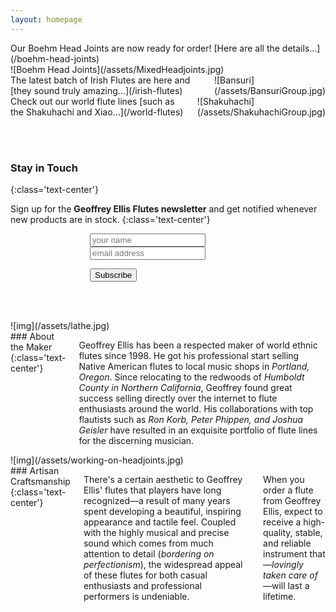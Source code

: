 ```yaml
---
layout: homepage
---
```


<div class="blue-tag" markdown="1">
Our Boehm Head Joints are now ready for order! [Here are all the details…](/boehm-head-joints)
</div>
<div class="no-para-margin image-bottom-bordered" markdown="1">
![Boehm Head Joints](/assets/MixedHeadjoints.jpg)
</div>

<div class="row no-para-margin image-bottom-bordered">
  <div class="columns medium-6 no-padding" markdown="1">
<div class="blue-tag on-left" markdown="1">
The latest batch of Irish Flutes are here and [they sound truly amazing…](/irish-flutes)
</div>
![Bansuri](/assets/BansuriGroup.jpg)
  </div>
  <div class="columns medium-6 no-padding" markdown="1">
<div class="blue-tag" markdown="1">
Check out our world flute lines [such as the Shakuhachi and Xiao…](/world-flutes)
</div>
![Shakuhachi](/assets/ShakuhachiGroup.jpg)
  </div>
</div>

<br/><br/>

### Stay in Touch
{:class='text-center'}

Sign up for the <strong>Geoffrey Ellis Flutes newsletter</strong> and get notified whenever new products are in stock.
{:class='text-center'}

<form style="max-width:250px;margin: 0 auto">
  <input type="text" placeholder="your name" />
  <input type="email" placeholder="email address" />

  <p class="text-center"><input type="submit" class="button" value="Subscribe" /></p>
</form>

<br/><br/>

<div class="blue row"><div class="right-col-background"></div>
  <div class="columns medium-6 no-padding no-para-margin pull-right" markdown="1">
![img](/assets/lathe.jpg)
  </div>
  <div class="columns medium-6 top-padding max-text with-left-space" markdown="1">
### About the Maker
{:class='text-center'}

Geoffrey Ellis has been a respected maker of world ethnic flutes since 1998. He got his professional start selling Native American flutes to local music shops in _Portland, Oregon_. Since relocating to the redwoods of _Humboldt County in Northern California_, Geoffrey found great success selling directly over the internet to flute enthusiasts around the world. His collaborations with top flautists such as _Ron Korb, Peter Phippen, and Joshua Geisler_ have resulted in an exquisite portfolio of flute lines for the discerning musician.
  </div>
</div>

<div class="amber row"><div class="left-col-background"></div>
  <div class="columns medium-6 no-padding no-para-margin" markdown="1">
![img](/assets/working-on-headjoints.jpg)
  </div>
  <div class="columns medium-6 top-padding max-text with-right-space" markdown="1">
### Artisan Craftsmanship
{:class='text-center'}

There's a certain aesthetic to Geoffrey Ellis' flutes that players have long recognized—a result of many years spent developing a beautiful, inspiring appearance and tactile feel. Coupled with the highly musical and precise sound which comes from much attention to detail (_bordering on perfectionism_), the widespread appeal of these flutes for both casual enthusiasts and professional performers is undeniable.

When you order a flute from Geoffrey Ellis, expect to receive a high-quality, stable, and reliable instrument that—_lovingly taken care of_—will last a lifetime.
  </div>
</div>
